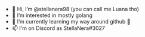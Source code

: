 - 👋 Hi, I’m @stellanera98 (you can call me Luana tho)
- 👀 I’m interested in mostly golang
- 🌱 I’m currently learning my way around github 🙈
- 📫 I'm on Discord as StellaNera#3027

<!---
stellanera98/stellanera98 is a ✨ special ✨ repository because its `README.md` (this file) appears on your GitHub profile.
You can click the Preview link to take a look at your changes.
--->
